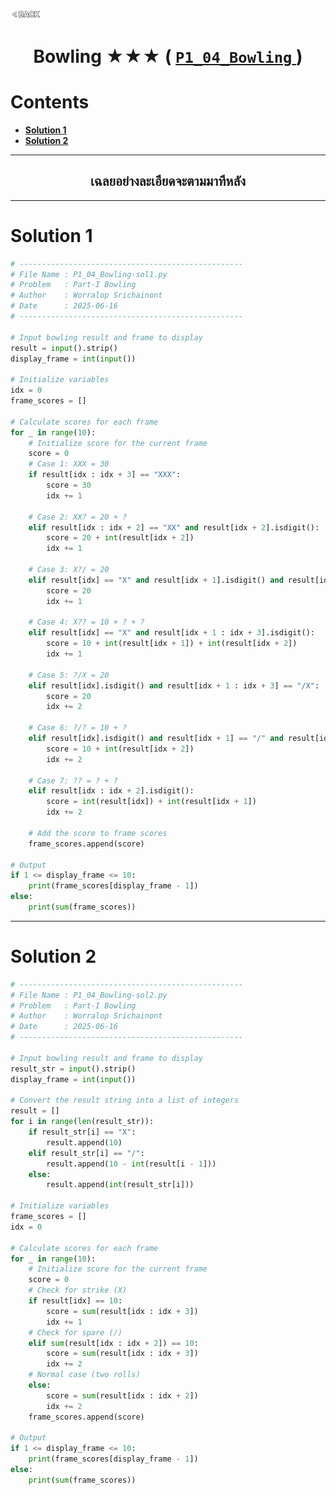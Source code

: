 <p align="left">
  <a href="../README.md">
    <img src="../../Z99-OTHERS/00-common/00-back.png" style="width:10%">
  </a>
</p>

<div align="center">
  <h1>
    Bowling ★★★ (
      <a href="https://drive.google.com/file/d/18Cp6jlm1gYagaPjU0R_lsE9imFCTqFoK/view?usp=drive_link">
        <code>P1_04_Bowling</code>
      </a>
    )
  </h1>
</div>

# Contents

-   [**Solution 1**](#solution-1)
-   [**Solution 2**](#solution-2)

---

<div align="center">
  <h2>เฉลยอย่างละเอียดจะตามมาทีหลัง</h2>
</div>

---

# Solution 1

```python
# --------------------------------------------------
# File Name : P1_04_Bowling-sol1.py
# Problem   : Part-I Bowling
# Author    : Worralop Srichainont
# Date      : 2025-06-16
# --------------------------------------------------

# Input bowling result and frame to display
result = input().strip()
display_frame = int(input())

# Initialize variables
idx = 0
frame_scores = []

# Calculate scores for each frame
for _ in range(10):
    # Initialize score for the current frame
    score = 0
    # Case 1: XXX = 30
    if result[idx : idx + 3] == "XXX":
        score = 30
        idx += 1

    # Case 2: XX? = 20 + ?
    elif result[idx : idx + 2] == "XX" and result[idx + 2].isdigit():
        score = 20 + int(result[idx + 2])
        idx += 1

    # Case 3: X?/ = 20
    elif result[idx] == "X" and result[idx + 1].isdigit() and result[idx + 2] == "/":
        score = 20
        idx += 1

    # Case 4: X?? = 10 + ? + ?
    elif result[idx] == "X" and result[idx + 1 : idx + 3].isdigit():
        score = 10 + int(result[idx + 1]) + int(result[idx + 2])
        idx += 1

    # Case 5: ?/X = 20
    elif result[idx].isdigit() and result[idx + 1 : idx + 3] == "/X":
        score = 20
        idx += 2

    # Case 6: ?/? = 10 + ?
    elif result[idx].isdigit() and result[idx + 1] == "/" and result[idx + 2].isdigit():
        score = 10 + int(result[idx + 2])
        idx += 2

    # Case 7: ?? = ? + ?
    elif result[idx : idx + 2].isdigit():
        score = int(result[idx]) + int(result[idx + 1])
        idx += 2

    # Add the score to frame scores
    frame_scores.append(score)

# Output
if 1 <= display_frame <= 10:
    print(frame_scores[display_frame - 1])
else:
    print(sum(frame_scores))
```

---

# Solution 2

```python
# --------------------------------------------------
# File Name : P1_04_Bowling-sol2.py
# Problem   : Part-I Bowling
# Author    : Worralop Srichainont
# Date      : 2025-06-16
# --------------------------------------------------

# Input bowling result and frame to display
result_str = input().strip()
display_frame = int(input())

# Convert the result string into a list of integers
result = []
for i in range(len(result_str)):
    if result_str[i] == "X":
        result.append(10)
    elif result_str[i] == "/":
        result.append(10 - int(result[i - 1]))
    else:
        result.append(int(result_str[i]))

# Initialize variables
frame_scores = []
idx = 0

# Calculate scores for each frame
for _ in range(10):
    # Initialize score for the current frame
    score = 0
    # Check for strike (X)
    if result[idx] == 10:
        score = sum(result[idx : idx + 3])
        idx += 1
    # Check for spare (/)
    elif sum(result[idx : idx + 2]) == 10:
        score = sum(result[idx : idx + 3])
        idx += 2
    # Normal case (two rolls)
    else:
        score = sum(result[idx : idx + 2])
        idx += 2
    frame_scores.append(score)

# Output
if 1 <= display_frame <= 10:
    print(frame_scores[display_frame - 1])
else:
    print(sum(frame_scores))
```
